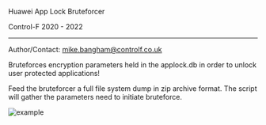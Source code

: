 Huawei App Lock Bruteforcer

Control-F 2020 - 2022

----------------------------------------------------------------------------------------------------------------------------------------
Author/Contact: mike.bangham@controlf.co.uk

Bruteforces encryption parameters held in the applock.db in order to unlock user protected applications!

Feed the bruteforcer a full file system dump in zip archive format. The script will gather the parameters need to initiate bruteforce.

![example](https://user-images.githubusercontent.com/25705656/176185235-4dbd4f3e-ad9d-49ef-9cdd-d72fdaf124aa.png)
